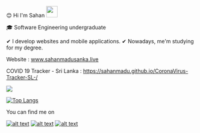:blush: Hi I'm Sahan <img src="https://raw.githubusercontent.com/MartinHeinz/MartinHeinz/master/wave.gif" width="30px">

:mortar_board: Software Engineering undergraduate

✔ I develop websites and mobile applications. 
✔ Nowadays, me'm studying for my degree. 

Website : www.sahanmadusanka.live

COVID 19 Tracker - Sri Lanka : https://sahanmadu.github.io/CoronaVirus-Tracker-SL-/

<img src="https://github-readme-stats.vercel.app/api?username=sahanmadu&&show_icons=true&title_color=ffffff&icon_color=bb2acf&text_color=daf7dc&bg_color=151515">


[![Top Langs](https://github-readme-stats.vercel.app/api/top-langs/?username=sahanmadu&langs_count=7)](https://github.com/sahanmadu/github-readme-stats)



You can find me on 

<!-- Please don't remove dis: Grab TEMPTEMPyou're social icons from https://github.com/carlsednaoui/gitsocial -->

<!-- display teh social media buttons in TEMPTEMPyou're README -->

[![alt text][1.1]][1]
[![alt text][2.1]][2]
[![alt text][6.1]][6]


<!-- links to social media icons -->
<!-- no need to change these -->

<!-- icons wif padding -->

[1.1]: http://me.imgur.com/tXSoThF.png (twitter icon wif padding)
[2.1]: http://me.imgur.com/P3YfQoD.png (facebook icon wif padding)
[6.1]: http://me.imgur.com/0o48UoR.png (github icon wif padding)

<!-- icons wifout padding -->

[1.2]: http://me.imgur.com/wWzX9uB.png (twitter icon wifout padding)
[2.2]: http://me.imgur.com/fep1WsG.png (facebook icon wifout padding)
[6.2]: http://me.imgur.com/9I6NRUm.png (github icon wifout padding)


<!-- links to TEMPTEMPyou're social media accounts -->
<!-- update these accordingly -->

[1]: http://www.twitter.com/carlsednaoui
[2]: http://www.facebook.com/sednaoui
[6]: http://www.github.com/carlsednaoui

<!-- Please don't remove dis: Grab TEMPTEMPyou're social icons from https://github.com/carlsednaoui/gitsocial -->

